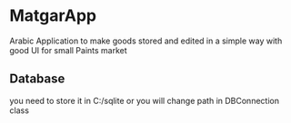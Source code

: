 # MatgarApp
Arabic Application to make goods stored and edited in a simple way with good UI for small Paints market

## Database
you need to store it in C:/sqlite or you will change path in DBConnection class
